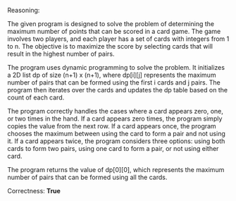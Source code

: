 Reasoning: 

The given program is designed to solve the problem of determining the maximum number of points that can be scored in a card game. The game involves two players, and each player has a set of cards with integers from 1 to n. The objective is to maximize the score by selecting cards that will result in the highest number of pairs.

The program uses dynamic programming to solve the problem. It initializes a 2D list dp of size (n+1) x (n+1), where dp[i][j] represents the maximum number of pairs that can be formed using the first i cards and j pairs. The program then iterates over the cards and updates the dp table based on the count of each card.

The program correctly handles the cases where a card appears zero, one, or two times in the hand. If a card appears zero times, the program simply copies the value from the next row. If a card appears once, the program chooses the maximum between using the card to form a pair and not using it. If a card appears twice, the program considers three options: using both cards to form two pairs, using one card to form a pair, or not using either card.

The program returns the value of dp[0][0], which represents the maximum number of pairs that can be formed using all the cards.

Correctness: **True**